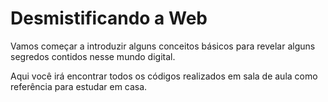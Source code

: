 # Desmistificando a Web

Vamos começar a introduzir alguns conceitos básicos para revelar alguns segredos contidos nesse mundo digital.



Aqui você irá encontrar todos os códigos realizados em sala de aula como referência para estudar em casa.



